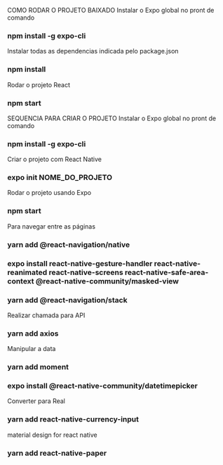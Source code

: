 COMO RODAR O PROJETO BAIXADO
Instalar o Expo global no pront de comando
### npm install -g expo-cli

Instalar todas as dependencias indicada pelo package.json
### npm install

Rodar o projeto React 
### npm start


SEQUENCIA PARA CRIAR O PROJETO
Instalar o Expo global no pront de comando
### npm install -g expo-cli

Criar o projeto com React Native
### expo init NOME_DO_PROJETO

Rodar o projeto usando Expo
### npm start

Para navegar entre as páginas
### yarn add @react-navigation/native
### expo install react-native-gesture-handler react-native-reanimated react-native-screens react-native-safe-area-context @react-native-community/masked-view
### yarn add @react-navigation/stack

Realizar chamada para API
### yarn add axios

Manipular a data
### yarn add moment
### expo install @react-native-community/datetimepicker

Converter para Real
### yarn add react-native-currency-input

material design for react native
### yarn add react-native-paper
